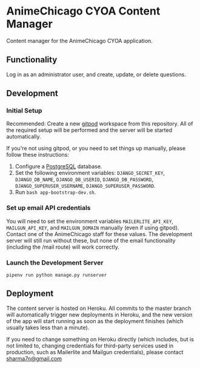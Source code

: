 # AnimeChicago CYOA Content Manager

Content manager for the AnimeChicago CYOA application.

## Functionality

Log in as an administrator user, and create, update, or delete questions.

## Development

### Initial Setup

Recommended: Create a new [gitpod](https://gitpod.io) workspace from this repository. All of the required setup will be performed and the server will be started automatically.

If you're not using gitpod, or you need to set things up manually, please follow these instructions:

1. Configure a [PostgreSQL](https://www.postgresql.org/) database.
1. Set the following environment variables: `DJANGO_SECRET_KEY`, `DJANGO_DB_NAME`, `DJANGO_DB_USERID`, `DJANGO_DB_PASSWORD`, `DJANGO_SUPERUSER_USERNAME`, `DJANGO_SUPERUSER_PASSWORD`.
1. Run `bash app-bootstrap-dev.sh`.

### Set up email API credentials

You will need to set the environment variables `MAILERLITE_API_KEY`, `MAILGUN_API_KEY`, and `MAILGUN_DOMAIN` manually (even if using gitpod). Contact one of the AnimeChicago staff for these values. The development server will still run without these, but none of the email functionality (including the /mail route) will work correctly.

### Launch the Development Server

`pipenv run python manage.py runserver`

## Deployment

The content server is hosted on Heroku. All commits to the master branch will automatically trigger new deployments in Heroku, and the new version of the app will start running as soon as the deployment finishes (which usually takes less than a minute).

If you need to change something on Heroku directly (which includes, but is not limited to, changing credentials for third-party services used in production, such as Mailerlite and Mailgun credentials), please contact sharma7n@gmail.com
